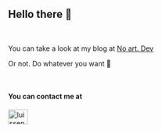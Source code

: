 ## Hello there 👋

<br/>

You can take a look at my blog at [No art. Dev](https://www.noart.dev)

Or not. Do whatever you want 🙂

<br/>

#### You can contact me at

<a href="https://linkedin.com/in/luissensatferrer" target="_blank" style="text-decoration:none;">
  <img src="https://raw.githubusercontent.com/rahuldkjain/github-profile-readme-generator/master/src/images/icons/Social/linked-in-alt.svg" alt="luissensatferrer" height="30" width="40" />
</a>

<!--
**alvaromateo/alvaromateo** is a ✨ _special_ ✨ repository because its `README.md` (this file) appears on your GitHub profile.

Here are some ideas to get you started:

- 🔭 I’m currently working on ...
- 🌱 I’m currently learning ...
- 👯 I’m looking to collaborate on ...
- 🤔 I’m looking for help with ...
- 💬 Ask me about ...
- 📫 How to reach me: ...
- 😄 Pronouns: ...
- ⚡ Fun fact: ...
-->
